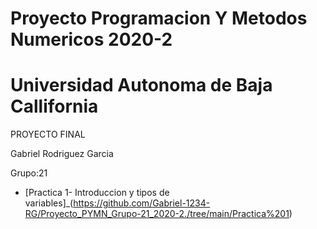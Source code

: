 # Proyecto Programacion Y Metodos Numericos 2020-2
# Universidad Autonoma de Baja Callifornia

PROYECTO FINAL

Gabriel Rodriguez Garcia 

Grupo:21

* [Practica 1- Introduccion y tipos de variables]_(https://github.com/Gabriel-1234-RG/Proyecto_PYMN_Grupo-21_2020-2./tree/main/Practica%201)



